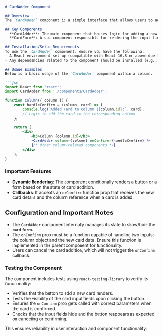 ```markdown
# CardAdder Component

## Overview
The `CardAdder` component is a simple interface that allows users to add new cards to a specified column within a kanban board. It presents a button to initiate the card creation and subsequently displays a form for users to input the card details. Upon confirmation, it invokes a callback function, passing the newly created card data along with the corresponding column information.

## Key Components
- **CardAdder**: The main component that houses logic for adding a new card. 
- **CardForm**: A sub-component responsible for rendering the input fields for card title and description.

## Installation/Setup Requirements
To use the `CardAdder` component, ensure you have the following:
- A React environment set up (compatible with React 16.8 or above due to hooks usage).
- Any dependencies related to the component should be installed (e.g., testing libraries if you're running tests).

## Usage Examples
Below is a basic usage of the `CardAdder` component within a column.

```jsx
import React from 'react';
import CardAdder from './components/CardAdder';

function Column({ column }) {
    const handleConfirm = (column, card) => {
        console.log(`Added card to column ${column.id}:`, card);
        // Logic to add the card to the corresponding column
    };

    return (
        <div>
            <h3>Column {column.id}</h3>
            <CardAdder column={column} onConfirm={handleConfirm} />
            {/* Other column-related components */}
        </div>
    );
}
```

### Important Features
- **Dynamic Rendering**: The component conditionally renders a button or a form based on the state of card addition.
- **Callbacks**: It accepts an `onConfirm` function prop that receives the new card details and the column reference when a card is added.

## Configuration and Important Notes
- The `CardAdder` component internally manages its state to show/hide the card form.
- The `onConfirm` prop must be a function capable of handling two inputs: the column object and the new card data. Ensure this function is implemented in the parent component for functionality.
- Users can cancel the card addition, which will not trigger the `onConfirm` callback.

### Testing the Component
The component includes tests using `react-testing-library` to verify its functionality:

- Verifies that the button to add a new card renders.
- Tests the visibility of the card input fields upon clicking the button.
- Ensures the `onConfirm` prop gets called with correct parameters when the card is confirmed.
- Checks that the input fields hide and the button reappears as expected on canceling or confirming.

This ensures reliability in user interaction and component functionality.
```